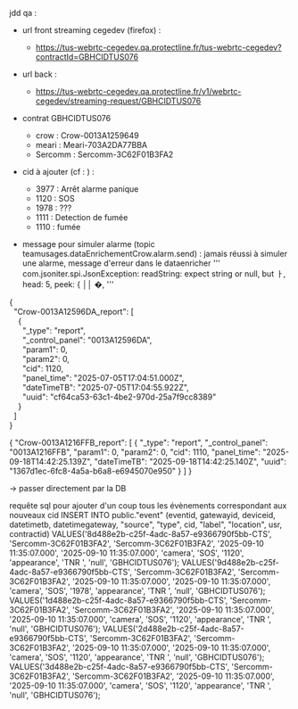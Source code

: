 
jdd qa :  
- url front streaming cegedev (firefox) : 
    - https://tus-webrtc-cegedev.qa.protectline.fr/tus-webrtc-cegedev?contractId=GBHCIDTUS076
- url back : 
    - https://tus-webrtc-cegedev.qa.protectline.fr/v1/webrtc-cegedev/streaming-request/GBHCIDTUS076

- contrat GBHCIDTUS076
    - crow : Crow-0013A1259649
    - meari : 	Meari-703A2DA77BBA
    - Sercomm : Sercomm-3C62F01B3FA2	

- cid à ajouter (cf : ) : 
    - 3977 : Arrêt alarme panique
    - 1120 : SOS
    - 1978 : ???
    - 1111 : Detection de fumée
    - 1110 : fumée 

- message pour simuler alarme (topic teamusages.dataEnrichementCrow.alarm.send) : jamais réussi à simuler une alarme, message d'erreur dans le dataenricher 
''' 
com.jsoniter.spi.JsonException: readString: expect string or null, but ￂ, head: 5, peek: {                                                                                               ││ �, 
'''

{  
  "Crow-0013A12596DA_report": [  
    {  
      "_type": "report",  
      "_control_panel": "0013A12596DA",  
      "param1": 0,  
      "param2": 0,  
      "cid": 1120,  
      "panel_time": "2025-07-05T17:04:51.000Z",  
      "dateTimeTB": "2025-07-05T17:04:55.922Z",  
      "uuid": "cf64ca53-63c1-4be2-970d-25a7f9cc8389"  
    }  
  ]  
}

{
  "Crow-0013A1216FFB_report": [
    {
      "_type": "report",
      "_control_panel": "0013A1216FFB",
      "param1": 0,
      "param2": 0,
      "cid": 1110,
      "panel_time": "2025-09-18T14:42:25.139Z",
      "dateTimeTB": "2025-09-18T14:42:25.140Z",
      "uuid": "1367d1ec-6fc8-4a5a-b6a8-e6945070e950"
    }
  ]
}

-> passer directement par la DB

requête sql pour ajouter d'un coup tous les évènements correspondant aux nouveaux cid
INSERT INTO public."event"
(eventid, gatewayid, deviceid, datetimetb, datetimegateway, "source", "type", cid, "label", "location", usr, contractid)
VALUES('8d488e2b-c25f-4adc-8a57-e9366790f5bb-CTS', 'Sercomm-3C62F01B3FA2', 'Sercomm-3C62F01B3FA2', '2025-09-10 11:35:07.000', '2025-09-10 11:35:07.000', 'camera', 'SOS', '1120', 'appearance', 'TNR ', 'null', 'GBHCIDTUS076');
VALUES('9d488e2b-c25f-4adc-8a57-e9366790f5bb-CTS', 'Sercomm-3C62F01B3FA2', 'Sercomm-3C62F01B3FA2', '2025-09-10 11:35:07.000', '2025-09-10 11:35:07.000', 'camera', 'SOS', '1978', 'appearance', 'TNR ', 'null', 'GBHCIDTUS076');
VALUES('1d488e2b-c25f-4adc-8a57-e9366790f5bb-CTS', 'Sercomm-3C62F01B3FA2', 'Sercomm-3C62F01B3FA2', '2025-09-10 11:35:07.000', '2025-09-10 11:35:07.000', 'camera', 'SOS', '1120', 'appearance', 'TNR ', 'null', 'GBHCIDTUS076');
VALUES('2d488e2b-c25f-4adc-8a57-e9366790f5bb-CTS', 'Sercomm-3C62F01B3FA2', 'Sercomm-3C62F01B3FA2', '2025-09-10 11:35:07.000', '2025-09-10 11:35:07.000', 'camera', 'SOS', '1120', 'appearance', 'TNR ', 'null', 'GBHCIDTUS076');
VALUES('3d488e2b-c25f-4adc-8a57-e9366790f5bb-CTS', 'Sercomm-3C62F01B3FA2', 'Sercomm-3C62F01B3FA2', '2025-09-10 11:35:07.000', '2025-09-10 11:35:07.000', 'camera', 'SOS', '1120', 'appearance', 'TNR ', 'null', 'GBHCIDTUS076');